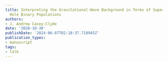 ```yaml
---
title: Interpreting the Gravitational-Wave Background in Terms of Supermassive Black
  Hole Binary Populations
authors:
- J. Andrew Casey-Clyde
date: '2020-10-30'
publishDate: '2024-06-07T02:18:37.718945Z'
publication_types:
- manuscript
tags:
- talk
---
```

